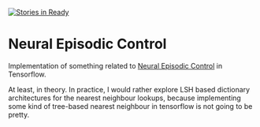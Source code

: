 [![Stories in Ready](https://badge.waffle.io/PFCM/neural-episodic-control.png?label=ready&title=Ready)](https://waffle.io/PFCM/neural-episodic-control)
# Neural Episodic Control

Implementation of something related to
[Neural Episodic Control](https://arxiv.org/pdf/1703.01988.pdf)
in Tensorflow.

At least, in theory. In practice, I would rather explore LSH based dictionary
architectures for the nearest neighbour lookups, because implementing some kind
of tree-based nearest neighbour in tensorflow is not going to be pretty.
